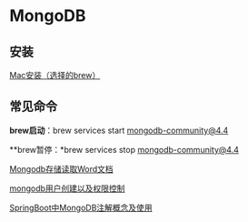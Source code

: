 # MongoDB

## 安装

[Mac安装（选择的brew）](https://www.runoob.com/mongodb/mongodb-osx-install.html)

## 常见命令

**brew启动**：brew services start [mongodb-community@4.4](mailto:mongodb-community@4.4)

**brew暂停：*brew services stop mongodb-community@4.4

[Mongodb存储读取Word文档](https://www.php.cn/mysql-tutorials-128285.html)

[mongodb用户创建以及权限控制](https://www.jianshu.com/p/62736bff7e2e)

[SpringBoot中MongoDB注解概念及使用](https://blog.csdn.net/tianyaleixiaowu/article/details/73530679)